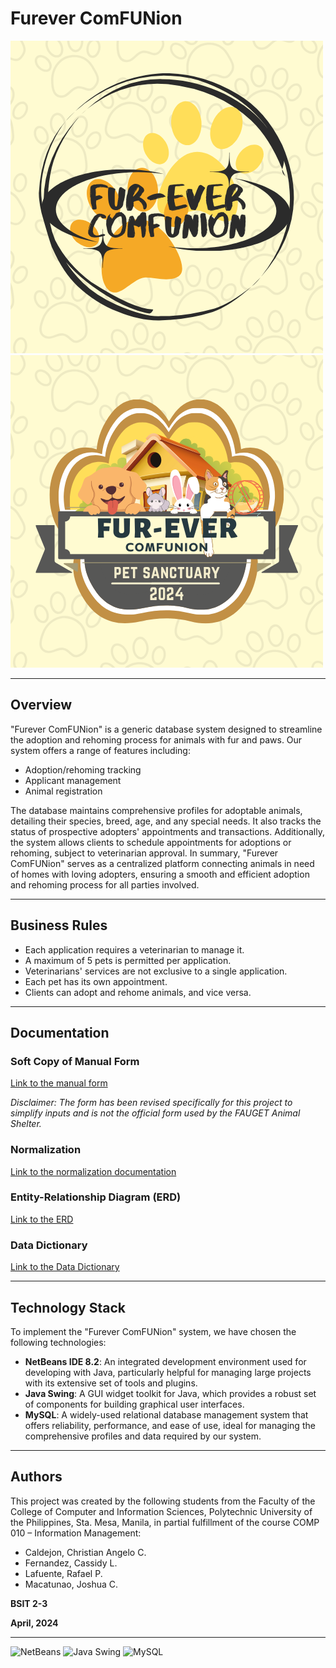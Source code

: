 # Furever ComFUNion

![Logo](logos/logo1.png) ![Logo](logos/logo2.png)

---

## Overview

"Furever ComFUNion" is a generic database system designed to streamline the adoption and rehoming process for animals with fur and paws. Our system offers a range of features including:

- Adoption/rehoming tracking
- Applicant management
- Animal registration

The database maintains comprehensive profiles for adoptable animals, detailing their species, breed, age, and any special needs. It also tracks the status of prospective adopters' appointments and transactions. Additionally, the system allows clients to schedule appointments for adoptions or rehoming, subject to veterinarian approval. In summary, "Furever ComFUNion" serves as a centralized platform connecting animals in need of homes with loving adopters, ensuring a smooth and efficient adoption and rehoming process for all parties involved.

---

## Business Rules

- Each application requires a veterinarian to manage it.
- A maximum of 5 pets is permitted per application.
- Veterinarians' services are not exclusive to a single application.
- Each pet has its own appointment.
- Clients can adopt and rehome animals, and vice versa.

---

## Documentation

### Soft Copy of Manual Form

[Link to the manual form](https://www.canva.com/design/DAGA3tMefPE/aPt8C8q2vcuKwzEjf5fw0A/edit?utm_content=DAGA3tMefPE&utm_campaign=designshare&utm_medium=link2&utm_source=sharebutton)

*Disclaimer: The form has been revised specifically for this project to simplify inputs and is not the official form used by the FAUGET Animal Shelter.*

### Normalization

[Link to the normalization documentation](https://docs.google.com/spreadsheets/d/1qQ6mgWr-jic6zWBTz1Zve5SQPBW1k35RfxIZBazvzHs/edit?usp=sharing)

### Entity-Relationship Diagram (ERD)

[Link to the ERD](https://lucid.app/lucidchart/8576b084-1302-4b38-a30f-6d9d078c8a4f/edit?viewport_loc=-5332%2C339%2C3840%2C1695%2C0_0&invitationId=inv_9335e154-3ccf-411f-939c-24920c16ccc0)

### Data Dictionary

[Link to the Data Dictionary](https://docs.google.com/spreadsheets/d/1VVqiiR2KJIW1gC9mhwUaOY1MfFndEEd2-GYizXBWOpQ/edit?usp=sharing)

---

## Technology Stack

To implement the "Furever ComFUNion" system, we have chosen the following technologies:

- **NetBeans IDE 8.2**: An integrated development environment used for developing with Java, particularly helpful for managing large projects with its extensive set of tools and plugins.
- **Java Swing**: A GUI widget toolkit for Java, which provides a robust set of components for building graphical user interfaces.
- **MySQL**: A widely-used relational database management system that offers reliability, performance, and ease of use, ideal for managing the comprehensive profiles and data required by our system.

---

## Authors

This project was created by the following students from the Faculty of the College of Computer and Information Sciences, Polytechnic University of the Philippines, Sta. Mesa, Manila, in partial fulfillment of the course COMP 010 – Information Management:

- Caldejon, Christian Angelo C.
- Fernandez, Cassidy L.
- Lafuente, Rafael P.
- Macatunao, Joshua C.

**BSIT 2-3**

**April, 2024**

---

![NetBeans](https://img.shields.io/badge/NetBeans-8.2-brightgreen) ![Java Swing](https://img.shields.io/badge/Java%20Swing-%E2%98%85%E2%98%85%E2%98%85%E2%98%85%E2%98%85-brightgreen) ![MySQL](https://img.shields.io/badge/MySQL-5.7-blue)
